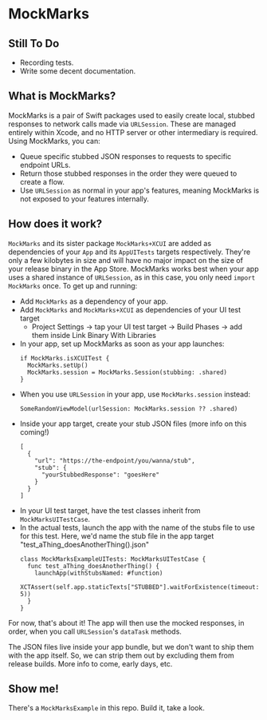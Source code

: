 # MockMarks

## Still To Do
* Recording tests.
* Write some decent documentation.

## What is MockMarks?

MockMarks is a pair of Swift packages used to easily create local, stubbed responses to network calls made via `URLSession`. These are managed entirely within Xcode, and no HTTP server or other intermediary is required. Using MockMarks, you can:

* Queue specific stubbed JSON responses to requests to specific endpoint URLs.
* Return those stubbed responses in the order they were queued to create a flow.
* Use `URLSession` as normal in your app's features, meaning MockMarks is not exposed to your features internally.

## How does it work?

`MockMarks` and its sister package `MockMarks+XCUI` are added as dependencies of your `App` and its `AppUITests` targets respectively. They're only a few kilobytes in size and will have no major impact on the size of your release binary in the App Store. MockMarks works best when your app uses a shared instance of `URLSession`, as in this case, you only need `import MockMarks` once. To get up and running:

* Add `MockMarks` as a dependency of your app.
* Add `MockMarks` and `MockMarks+XCUI` as dependencies of your UI test target
  * Project Settings -> tap your UI test target -> Build Phases -> add them inside Link Binary With Libraries
* In your app, set up MockMarks as soon as your app launches:
  ```
  if MockMarks.isXCUITest {
    MockMarks.setUp()
    MockMarks.session = MockMarks.Session(stubbing: .shared) 
  }
  ```
* When you use `URLSession` in your app, use `MockMarks.session` instead:
  ```
  SomeRandomViewModel(urlSession: MockMarks.session ?? .shared)
  ```
* Inside your app target, create your stub JSON files (more info on this coming!)
  ```
  [
    {
      "url": "https://the-endpoint/you/wanna/stub",
      "stub": {
        "yourStubbedResponse": "goesHere"
      }
    }
  ]
  ```
* In your UI test target, have the test classes inherit from `MockMarksUITestCase`.
* In the actual tests, launch the app with the name of the stubs file to use for this test.
  Here, we'd name the stub file in the app target "test_aThing_doesAnotherThing().json"
  ```
  class MockMarksExampleUITests: MockMarksUITestCase {
    func test_aThing_doesAnotherThing() {
      launchApp(withStubsNamed: #function)
      XCTAssert(self.app.staticTexts["STUBBED"].waitForExistence(timeout: 5))
    }
  }
  ```

For now, that's about it! The app will then use the mocked responses, in order, when you call `URLSession`'s `dataTask` methods.

The JSON files live inside your app bundle, but we don't want to ship them with the app itself. So, we can strip them out by excluding them from release builds. More info to come, early days, etc.

## Show me!

There's a `MockMarksExample` in this repo. Build it, take a look.
